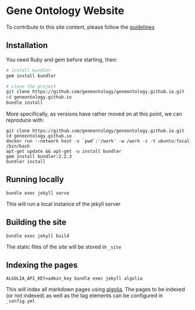# Gene Ontology Website

To contribute to this site content, please follow the [guidelines](/HOWTO.md)

## Installation

You need Ruby and gem before starting, then:

```bash
# install bundler
gem install bundler

# clone the project
git clone https://github.com/geneontology/geneontology.github.io.git
cd geneontology.github.io
bundle install
```

More specifically, as versions have rather moved on at this point, we can reproduce with:

```
git clone https://github.com/geneontology/geneontology.github.io.git
cd geneontology.github.io
docker run --network host -v `pwd`:'/work' -w /work -i -t ubuntu:focal /bin/bash
apt-get update && apt-get -u install bundler
gem install bundler:2.2.3
bundler install
```

## Running locally
```
bundle exec jekyll serve
```
This will run a local instance of the jekyll server

## Building the site
```
bundle exec jekyll build
```
The static files of the site will be stored in `_site`

## Indexing the pages
```
ALGOLIA_API_KEY=admin_key bundle exec jekyll algolia
```
This will index all markdown pages using [algolia](https://www.algolia.com). The pages to be indexed (or not indexed) as well as the tag elements can be configured in `_config.yml`

